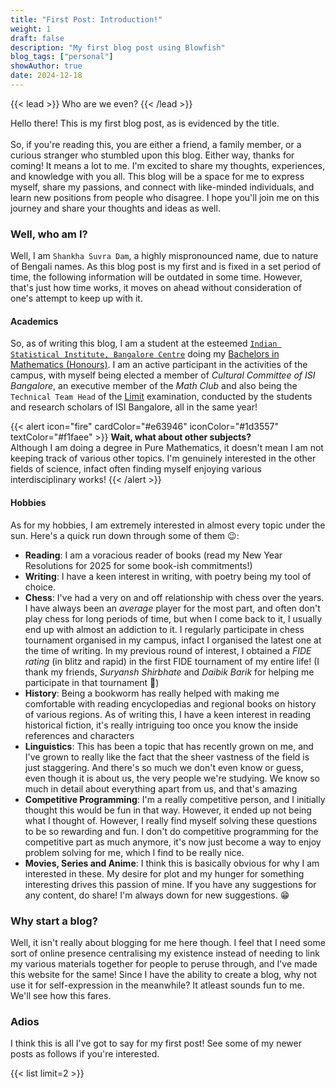 ```yaml
---
title: "First Post: Introduction!"
weight: 1
draft: false
description: "My first blog post using Blowfish"
blog_tags: ["personal"]
showAuthor: true
date: 2024-12-18
---
```


{{< lead >}}
Who are we even?
{{< /lead >}}

Hello there! This is my first blog post, as is evidenced by the title.  
\
So, if you're reading this, you are either a friend, a family member, or a curious stranger who stumbled upon this blog. Either way, thanks for coming! It means a lot to me. I'm excited to share my thoughts, experiences, and knowledge with you all. This blog will be a space for me to express myself, share my passions, and connect with like-minded individuals, and learn new positions from people who disagree. I hope you'll join me on this journey and share your thoughts and ideas as well.  

### Well, who am I?

Well, I am `Shankha Suvra Dam`, a highly mispronounced name, due to nature of Bengali names. As this blog post is my first and is fixed in a set period of time, the following information will be outdated in some time. However, that's just how time works, it moves on ahead without consideration of one's attempt to keep up with it.  

#### Academics
So, as of writing this blog, I am a student at the esteemed [`Indian Statistical Institute, Bangalore Centre`](https://www.isibang.ac.in) doing my [Bachelors in Mathematics (Honours)](https://www.isibang.ac.in/~statmath/courses/bmath.html). I am an active participant in the activities of the campus, with myself being elected a member of *Cultural Committee of ISI Bangalore*, an executive member of the *Math Club* and also being the `Technical Team Head` of the [Limit](https://limitisi.in/) examination, conducted by the students and research scholars of ISI Bangalore, all in the same year!  

{{< alert icon="fire" cardColor="#e63946" iconColor="#1d3557" textColor="#f1faee" >}}
**Wait, what about other subjects?**  
Although I am doing a degree in Pure Mathematics, it doesn't mean I am not keeping track of various other topics. I'm genuinely interested in the other fields of science, infact often finding myself enjoying various interdisciplinary works!
{{< /alert >}}

#### Hobbies
As for my hobbies, I am extremely interested in almost every topic under the sun. Here's a quick run down through some of them 😉:

- **Reading**: I am a voracious reader of books (read my New Year Resolutions for 2025 for some book-ish commitments!)
- **Writing**: I have a keen interest in writing, with poetry being my tool of choice.
- **Chess**: I've had a very on and off relationship with chess over the years. I have always been an *average* player for the most part, and often don't play chess for long periods of time, but when I come back to it, I usually end up with almost an addiction to it. I regularly participate in chess tournament organised in my campus, infact I organised the latest one at the time of writing. In my previous round of interest, I obtained a *FIDE rating* (in blitz and rapid) in the first FIDE tournament of my entire life! (I thank my friends, *Suryansh Shirbhate* and *Daibik Barik* for helping me participate in that tournament 🥰)
- **History**: Being a bookworm has really helped with making me comfortable with reading encyclopedias and regional books on history of various regions. As of writing this, I have a keen interest in reading historical fiction, it's really intriguing too once you know the inside references and characters
- **Linguistics**: This has been a topic that has recently grown on me, and I've grown to really like the fact that the sheer vastness of the field is just staggering. And there's so much we don't even know or guess, even though it is about us, the very people we're studying. We know so much in detail about everything apart from us, and that's amazing
- **Competitive Programming**: I'm a really competitive person, and I initially thought this would be fun in that way. However, it ended up not being what I thought of. However, I really find myself solving these questions to be so rewarding and fun. I don't do competitive programming for the competitive part as much anymore, it's now just become a way to enjoy problem solving for me, which I find to be really nice.
- **Movies, Series and Anime**: I think this is basically obvious for why I am interested in these. My desire for plot and my hunger for something interesting drives this passion of mine. If you have any suggestions for any content, do share! I'm always down for new suggestions. 😁

### Why start a blog?

Well, it isn't really about blogging for me here though. I feel that I need some sort of online presence centralising my existence instead of needing to link my various materials together for people to peruse through, and I've made this website for the same! Since I have the ability to create a blog, why not use it for self-expression in the meanwhile? It atleast sounds fun to me. We'll see how this fares.  

### Adios

I think this is all I've got to say for my first post! See some of my newer posts as follows if you're interested.

{{< list limit=2 >}}
